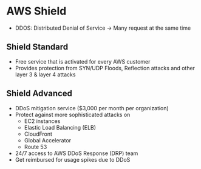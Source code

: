 # AWS Shield
- DDOS: Distributed Denial of Service -> Many request at the same time

## Shield Standard
- Free service that is activated for every AWS customer
- Provides protection from SYN/UDP Floods, Reflection attacks and other layer 3 & layer 4 attacks

## Shield Advanced
- DDoS mitigation service ($3,000 per month per organization)
- Protect against more sophisticated attacks on
  - EC2 instances
  - Elastic Load Balancing (ELB)
  - CloudFront
  - Global Accelerator
  - Route 53
- 24/7 access to AWS DDoS Response (DRP) team
- Get reimbursed for usage spikes due to DDoS